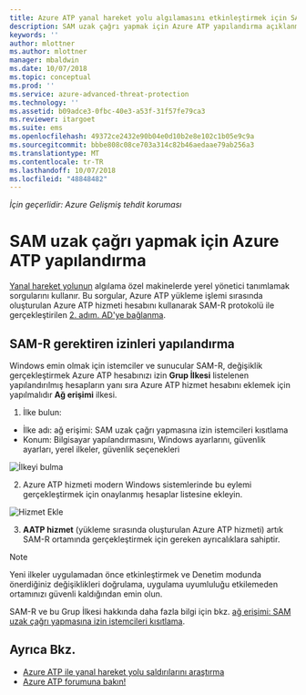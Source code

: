 ```yaml
---
title: Azure ATP yanal hareket yolu algılamasını etkinleştirmek için SAM-r'yi Yapılandır | Microsoft Docs
description: SAM uzak çağrı yapmak için Azure ATP yapılandırma açıklanmaktadır
keywords: ''
author: mlottner
ms.author: mlottner
manager: mbaldwin
ms.date: 10/07/2018
ms.topic: conceptual
ms.prod: ''
ms.service: azure-advanced-threat-protection
ms.technology: ''
ms.assetid: b09adce3-0fbc-40e3-a53f-31f57fe79ca3
ms.reviewer: itargoet
ms.suite: ems
ms.openlocfilehash: 49372ce2432e90b04e0d10b2e8e102c1b05e9c9a
ms.sourcegitcommit: bbbe808c08ce703a314c82b46aedaae79ab256a3
ms.translationtype: MT
ms.contentlocale: tr-TR
ms.lasthandoff: 10/07/2018
ms.locfileid: "48848482"
---
```

*İçin geçerlidir: Azure Gelişmiş tehdit koruması*

# <a name="configure-azure-atp-to-make-remote-calls-to-sam"></a>SAM uzak çağrı yapmak için Azure ATP yapılandırma
[Yanal hareket yolunun](use-case-lateral-movement-path.md) algılama özel makinelerde yerel yönetici tanımlamak sorgularını kullanır. Bu sorgular, Azure ATP yükleme işlemi sırasında oluşturulan Azure ATP hizmeti hesabını kullanarak SAM-R protokolü ile gerçekleştirilen [2. adım. AD'ye bağlanma](install-atp-step2.md).

## <a name="configure-sam-r-required-permissions"></a>SAM-R gerektiren izinleri yapılandırma
Windows emin olmak için istemciler ve sunucular SAM-R, değişiklik gerçekleştirmek Azure ATP hesabınızı izin **Grup İlkesi** listelenen yapılandırılmış hesapların yanı sıra Azure ATP hizmet hesabını eklemek için yapılmalıdır  **Ağ erişimi** ilkesi.

1. İlke bulun:

 - İlke adı: ağ erişimi: SAM uzak çağrı yapmasına izin istemcileri kısıtlama
 - Konum: Bilgisayar yapılandırmasını, Windows ayarlarını, güvenlik ayarları, yerel ilkeler, güvenlik seçenekleri
  
  ![İlkeyi bulma](./media/samr-policy-location.png)

2. Azure ATP hizmeti modern Windows sistemlerinde bu eylemi gerçekleştirmek için onaylanmış hesaplar listesine ekleyin.
 
  ![Hizmet Ekle](./media/samr-add-service.png)

3. **AATP hizmet** (yükleme sırasında oluşturulan Azure ATP hizmeti) artık SAM-R ortamında gerçekleştirmek için gereken ayrıcalıklara sahiptir.

> [!NOTE]
> Yeni ilkeler uygulamadan önce etkinleştirmek ve Denetim modunda önerdiğiniz değişiklikleri doğrulama, uygulama uyumluluğu etkilemeden ortamınızı güvenli kaldığından emin olun.

SAM-R ve bu Grup İlkesi hakkında daha fazla bilgi için bkz. [ağ erişimi: SAM uzak çağrı yapmasına izin istemcileri kısıtlama](https://docs.microsoft.com/windows/security/threat-protection/security-policy-settings/network-access-restrict-clients-allowed-to-make-remote-sam-calls).



## <a name="see-also"></a>Ayrıca Bkz.
- [Azure ATP ile yanal hareket yolu saldırılarını araştırma](use-case-lateral-movement-path.md)
- [Azure ATP forumuna bakın!](https://aka.ms/azureatpcommunity)